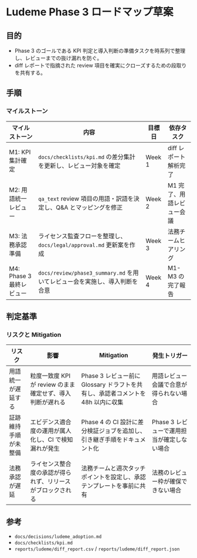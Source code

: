 # Ludeme Phase 3 ロードマップ草案

## 目的
- Phase 3 のゴールである KPI 判定と導入判断の準備タスクを時系列で整理し、レビューまでの抜け漏れを防ぐ。
- diff レポートで指摘された review 項目を確実にクローズするための段取りを共有する。

## 手順
### マイルストーン
| マイルストーン | 内容 | 目標日 | 依存タスク |
| --- | --- | --- | --- |
| M1: KPI 集計確定 | `docs/checklists/kpi.md` の差分集計を更新し、レビュー対象を確定 | Week 1 | diff レポート解析完了 |
| M2: 用語統一レビュー | `qa_text` review 項目の用語・訳語を決定し、Q&A とマッピングを修正 | Week 2 | M1 完了、用語レビュー会議 |
| M3: 法務承認準備 | ライセンス監査フローを整理し、`docs/legal/approval.md` 更新案を作成 | Week 3 | 法務チームヒアリング |
| M4: Phase 3 最終レビュー | `docs/review/phase3_summary.md` を用いてレビュー会を実施し、導入判断を合意 | Week 4 | M1-M3 の完了報告 |

## 判定基準
### リスクと Mitigation
| リスク | 影響 | Mitigation | 発生トリガー |
| --- | --- | --- | --- |
| 用語統一が遅延する | 粒度一致度 KPI が review のまま確定せず、導入判断が遅れる | Phase 3 レビュー前に Glossary ドラフトを共有し、承認者コメントを 48h 以内に収集 | 用語レビュー会議で合意が得られない場合 |
| 証跡維持手順が未整備 | エビデンス適合度の運用が属人化し、CI で検知漏れが発生 | Phase 4 の CI 設計に差分検証ジョブを追加し、引き継ぎ手順をドキュメント化 | Phase 3 レビューで運用担当が確定しない場合 |
| 法務承認が遅延 | ライセンス整合度の承認が得られず、リリースがブロックされる | 法務チームと週次タッチポイントを設定し、承認テンプレートを事前に共有 | 法務のレビュー枠が確保できない場合 |

## 参考
- `docs/decisions/ludeme_adoption.md`
- `docs/checklists/kpi.md`
- `reports/ludeme/diff_report.csv` / `reports/ludeme/diff_report.json`
